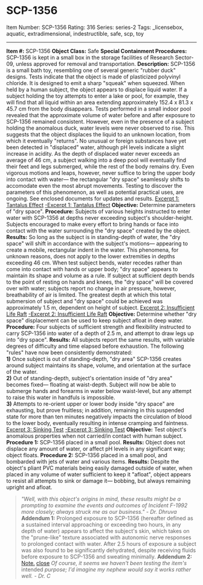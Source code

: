 # SCP-1356
Item Number: SCP-1356
Rating: 316
Series: series-2
Tags: _licensebox, aquatic, extradimensional, indestructible, safe, scp, toy

---

**Item #:** SCP-1356
**Object Class:** Safe
**Special Containment Procedures:** SCP-1356 is kept in a small box in the storage facilities of Research Sector-09, unless approved for removal and transportation.
**Description:** SCP-1356 is a small bath toy, resembling one of several generic "rubber duck" designs. Tests indicate that the object is made of plasticized polyvinyl chloride. It is designed to emit a sharp "squeak" when squeezed.
When held by a human subject, the object appears to displace liquid water. If a subject holding the toy attempts to enter a lake or pool, for example, they will find that all liquid within an area extending approximately 152.4 x 81.3 x 45.7 cm from the body disappears.
Tests performed in a small indoor pool revealed that the approximate volume of water before and after exposure to SCP-1356 remained consistent. However, even in the presence of a subject holding the anomalous duck, water levels were never observed to rise. This suggests that the object displaces the liquid to an unknown location, from which it eventually "returns". No unusual or foreign substances have yet been detected in "displaced" water, although pH levels indicate a slight increase in acidity.
As the depth of displaced water never exceeds an average of 46 cm, a subject walking into a deep pool will eventually find their feet and legs submerged, while the rest of the body remains dry. Even vigorous motions and leaps, however, never suffice to bring the upper body into contact with water— the rectangular "dry space" seamlessly shifts to accomodate even the most abrupt movements. Testing to discover the parameters of this phenomenon, as well as potential practical uses, are ongoing.
See enclosed documents for updates and results.
[Excerpt 1: Tantalus Effect](javascript:;)
[-Excerpt 1: Tantalus Effect](javascript:;)
**Objective:** Determine parameters of "dry space".
**Procedure:** Subjects of various heights instructed to enter water with SCP-1356 at depths never exceeding subject's shoulder-height. Subjects encouraged to make every effort to bring hands or face into contact with the water surrounding the "dry space" created by the object.
**Results:** So long as the subject is in standing-depth of water, the "dry space" will shift in accordance with the subject's motions— appearing to create a mobile, rectangular indent in the water. This phenomena, for unknown reasons, does not apply to the lower extremities in depths exceeding 46 cm.
When test subject bends, water recedes rather than come into contact with hands or upper body; "dry space" appears to maintain its shape and volume as a rule. If subject at sufficient depth bends to the point of resting on hands and knees, the "dry space" will be covered over with water; subjects report no change in air pressure, however, breathability of air is limited.
The greatest depth at which this total submersion of subject and "dry space" could be achieved was approximately 1.5 m, dependent on height of subject.
[Excerpt 2: Insufficient Life Raft](javascript:;)
[-Excerpt 2: Insufficient Life Raft](javascript:;)
**Objective:** Determine whether "dry space" displacement can be used to keep subject afloat in deep water.
**Procedure:** Four subjects of sufficient strength and flexibility instructed to carry SCP-1356 into water of a depth of 2.5 m, and attempt to draw legs up into "dry space".
**Results:** All subjects report the same results, with variable degrees of difficulty and time elapsed before exhaustion. The following "rules" have now been consistently demonstrated:  
**1)** Once subject is out of standing-depth, "dry area" SCP-1356 creates around subject maintains its shape, volume, and orientation at the surface of the water.  
**2)** Out of standing-depth, subject's orientation inside of "dry area" becomes fixed— floating at waist-depth. Subject will now be able to submerge hands and forearms in water below waist-level, but any attempt to raise this water in handfuls is impossible.  
**3)** Attempts to re-orient upper or lower body inside "dry space" are exhausting, but prove fruitless; in addition, remaining in this suspended state for more than ten minutes negatively impacts the circulation of blood to the lower body, eventually resulting in intense cramping and faintness.
[Excerpt 3: Sinking Test](javascript:;)
[-Excerpt 3: Sinking Test](javascript:;)
**Objective:** Test object's anomalous properties when not carried/in contact with human subject.
**Procedure 1:** SCP-1356 placed in a small pool.
**Results:** Object does not displace any amount of water, or affect pH levels in any significant way; object floats.
**Procedure 2:** SCP-1356 placed in a small pool, and bombarded with jets of water and various items.
**Results:** Despite the object's pliant PVC materials being easily damaged outside of water, when placed in any volume of water sufficient to keep it "afloat", object appears to resist all attempts to sink or damage it— bobbing, but always remaining upright and afloat.
> _"Well, with this object's origins in mind, these results might be a prompting to examine the events and outcomes of Incident F-1992 more closely; always struck me as our business." - Dr. Dhruva_
**Addendum 1:** Prolonged exposure to SCP-1356 (hereafter defined as a sustained interval approaching or exceeding two hours, in any depth of water) appears to affect the subject's skin, which takes on the "prune-like" texture associated with autonomic nerve responses to prolonged contact with water.
After 2.5 hours of exposure a subject was also found to be significantly dehydrated, despite receiving fluids before exposure to SCP-1356 and sweating minimally.
**Addendum 2:**
[Note.](javascript:;)
[close](javascript:;)
> _Of course, it seems we haven't been testing the item's_ intended _purpose; I'd imagine my nephew would say it works rather well. - Dr. C_
